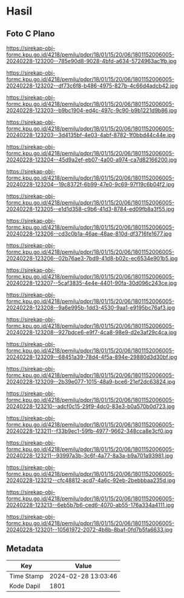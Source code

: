 # Hasil

## Foto C Plano

https://sirekap-obj-formc.kpu.go.id/4218/pemilu/pdpr/18/01/15/20/06/1801152006005-20240228-123200--785e90d8-9028-4bfd-a634-5724963ac1fb.jpg

https://sirekap-obj-formc.kpu.go.id/4218/pemilu/pdpr/18/01/15/20/06/1801152006005-20240228-123202--df73c6f8-b486-4975-827b-4c66d4adcb42.jpg

https://sirekap-obj-formc.kpu.go.id/4218/pemilu/pdpr/18/01/15/20/06/1801152006005-20240228-123203--b9bc1904-ed4c-497c-9c90-b9b1221d9b86.jpg

https://sirekap-obj-formc.kpu.go.id/4218/pemilu/pdpr/18/01/15/20/06/1801152006005-20240228-123203--3d4135bf-4e03-4abf-8782-1f0bbd44c44e.jpg

https://sirekap-obj-formc.kpu.go.id/4218/pemilu/pdpr/18/01/15/20/06/1801152006005-20240228-123204--45d9a2ef-eb07-4a00-a974-ca7d82166200.jpg

https://sirekap-obj-formc.kpu.go.id/4218/pemilu/pdpr/18/01/15/20/06/1801152006005-20240228-123204--19c8372f-6b99-47e0-9c69-97f19c6b04f2.jpg

https://sirekap-obj-formc.kpu.go.id/4218/pemilu/pdpr/18/01/15/20/06/1801152006005-20240228-123205--e1d1d358-c9b6-41d3-8784-ed09fb8a3f55.jpg

https://sirekap-obj-formc.kpu.go.id/4218/pemilu/pdpr/18/01/15/20/06/1801152006005-20240228-123206--cd3c0b1a-46ae-48ae-810d-df3716fe1677.jpg

https://sirekap-obj-formc.kpu.go.id/4218/pemilu/pdpr/18/01/15/20/06/1801152006005-20240228-123206--02b76ae3-7bd9-41d8-b02c-ec6534e901b5.jpg

https://sirekap-obj-formc.kpu.go.id/4218/pemilu/pdpr/18/01/15/20/06/1801152006005-20240228-123207--5caf3835-4e4e-4401-90fa-30d096c243ce.jpg

https://sirekap-obj-formc.kpu.go.id/4218/pemilu/pdpr/18/01/15/20/06/1801152006005-20240228-123208--9a6e995b-1dd3-4530-9aa1-e9195bc76af3.jpg

https://sirekap-obj-formc.kpu.go.id/4218/pemilu/pdpr/18/01/15/20/06/1801152006005-20240228-123208--927bdce6-e9f7-4ca8-98e9-d2e3af29c4ca.jpg

https://sirekap-obj-formc.kpu.go.id/4218/pemilu/pdpr/18/01/15/20/06/1801152006005-20240228-123209--68451a39-78d4-4f5a-894e-29880d3d30bf.jpg

https://sirekap-obj-formc.kpu.go.id/4218/pemilu/pdpr/18/01/15/20/06/1801152006005-20240228-123209--2b39e077-1015-48a9-bce6-21ef2dc63824.jpg

https://sirekap-obj-formc.kpu.go.id/4218/pemilu/pdpr/18/01/15/20/06/1801152006005-20240228-123210--adcf0c15-29f9-4dc0-83e3-b0a570b0d723.jpg

https://sirekap-obj-formc.kpu.go.id/4218/pemilu/pdpr/18/01/15/20/06/1801152006005-20240228-123211--f33b9ec1-59fb-4977-9662-348cca8e3cf0.jpg

https://sirekap-obj-formc.kpu.go.id/4218/pemilu/pdpr/18/01/15/20/06/1801152006005-20240228-123211--93997a3b-3c6f-4a77-8a3a-b9a701a93981.jpg

https://sirekap-obj-formc.kpu.go.id/4218/pemilu/pdpr/18/01/15/20/06/1801152006005-20240228-123212--cfc48812-acd7-4a6c-92eb-2bebbbaa235d.jpg

https://sirekap-obj-formc.kpu.go.id/4218/pemilu/pdpr/18/01/15/20/06/1801152006005-20240228-123213--6eb5b7b6-ced6-4070-ab55-176a334a4111.jpg

https://sirekap-obj-formc.kpu.go.id/4218/pemilu/pdpr/18/01/15/20/06/1801152006005-20240228-123201--10561972-2072-4b8b-8baf-0fd7b5fa6633.jpg


## Metadata

| Key        | Value               |
| ---------- | ------------------- |
| Time Stamp | 2024-02-28 13:03:46 |
| Kode Dapil | 1801                |



